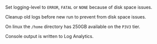 Set logging-level to `ERROR`, `FATAL` or `NONE` because of disk space issues.

Cleanup old logs before new run to prevent from disk space issues.

On linux the `/home` directory has 250GB available on the `P3V3` tier.

Console output is written to Log Analytics.